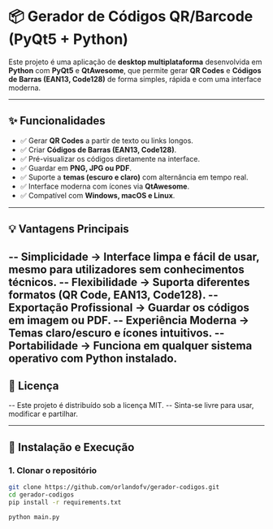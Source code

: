 # 📦 Gerador de Códigos QR/Barcode (PyQt5 + Python)

Este projeto é uma aplicação de **desktop multiplataforma** desenvolvida em **Python** com **PyQt5** e **QtAwesome**, que permite gerar **QR Codes** e **Códigos de Barras (EAN13, Code128)** de forma simples, rápida e com uma interface moderna.

---

## ✨ Funcionalidades

- ✅ Gerar **QR Codes** a partir de texto ou links longos.  
- ✅ Criar **Códigos de Barras (EAN13, Code128)**.  
- ✅ Pré-visualizar os códigos diretamente na interface.  
- ✅ Guardar em **PNG, JPG ou PDF**.  
- ✅ Suporte a **temas (escuro e claro)** com alternância em tempo real.  
- ✅ Interface moderna com ícones via **QtAwesome**.  
- ✅ Compatível com **Windows, macOS e Linux**.  

---

## 💡 Vantagens Principais

-- Simplicidade → Interface limpa e fácil de usar, mesmo para utilizadores sem conhecimentos técnicos.
-- Flexibilidade → Suporta diferentes formatos (QR Code, EAN13, Code128).
-- Exportação Profissional → Guardar os códigos em imagem ou PDF.
-- Experiência Moderna → Temas claro/escuro e ícones intuitivos.
-- Portabilidade → Funciona em qualquer sistema operativo com Python instalado.
---

## 📜 Licença

-- Este projeto é distribuído sob a licença MIT.
-- Sinta-se livre para usar, modificar e partilhar.

---

## 🚀 Instalação e Execução

### 1. Clonar o repositório
```bash
git clone https://github.com/orlandofv/gerador-codigos.git
cd gerador-codigos
pip install -r requirements.txt

python main.py

